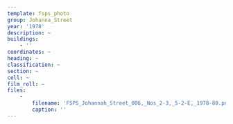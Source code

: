 ```yaml
---
template: fsps_photo
group: Johanna_Street
year: '1978'
description: ~
buildings:
    - ''
coordinates: ~
heading: ~
classification: ~
section: ~
cell: ~
film_roll: ~
files:
    -
        filename: 'FSPS_Johannah_Street_006,_Nos_2-3,_5-2-E,_1978-80.png'
        caption: ''
---
```

